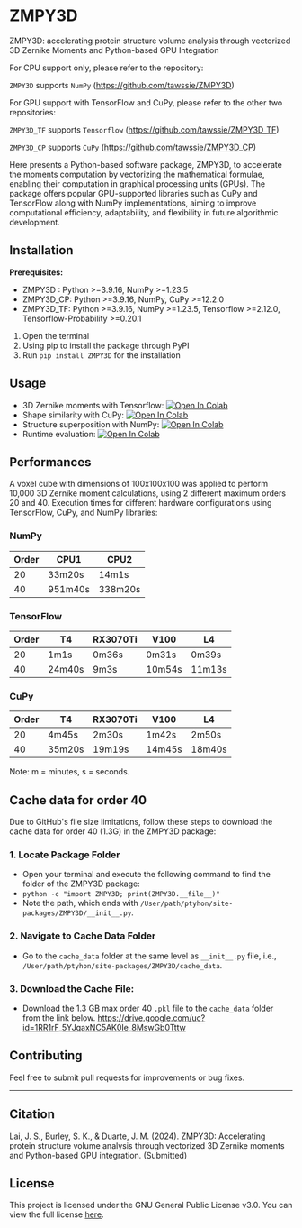 # ZMPY3D

ZMPY3D: accelerating protein structure volume analysis through vectorized 3D Zernike Moments and Python-based GPU Integration

For CPU support only, please refer to the repository:

`ZMPY3D` supports `NumPy`
(https://github.com/tawssie/ZMPY3D)

For GPU support with TensorFlow and CuPy, please refer to the other two repositories:

`ZMPY3D_TF` supports `Tensorflow`
(https://github.com/tawssie/ZMPY3D_TF)

`ZMPY3D_CP` supports `CuPy`
(https://github.com/tawssie/ZMPY3D_CP)

Here presents a Python-based software package, ZMPY3D, to accelerate the moments computation by vectorizing the mathematical formulae, enabling their computation in graphical processing units (GPUs). The package offers popular GPU-supported libraries such as CuPy and TensorFlow along with NumPy implementations, aiming to improve computational efficiency, adaptability, and flexibility in future algorithmic development. 

## Installation

**Prerequisites:**
* ZMPY3D   : Python >=3.9.16, NumPy >=1.23.5
* ZMPY3D_CP: Python >=3.9.16, NumPy, CuPy >=12.2.0
* ZMPY3D_TF: Python >=3.9.16, NumPy >=1.23.5, Tensorflow >=2.12.0, Tensorflow-Probability >=0.20.1

1. Open the terminal
2. Using pip to install the package through PyPI
3. Run `pip install ZMPY3D` for the installation


## Usage
* 3D Zernike moments with Tensorflow: [![Open In Colab](https://colab.research.google.com/assets/colab-badge.svg)](https://colab.research.google.com/github/tawssie/ZMPY3D/blob/main/ZMPY3D_demo_zm.ipynb)
* Shape similarity with CuPy: [![Open In Colab](https://colab.research.google.com/assets/colab-badge.svg)](https://colab.research.google.com/github/tawssie/ZMPY3D/blob/main/ZMPY3D_demo_shape.ipynb) 
* Structure superposition with NumPy: [![Open In Colab](https://colab.research.google.com/assets/colab-badge.svg)](https://colab.research.google.com/github/tawssie/ZMPY3D/blob/main/ZMPY3D_demo_super.ipynb)
* Runtime evaluation: [![Open In Colab](https://colab.research.google.com/assets/colab-badge.svg)](https://colab.research.google.com/github/tawssie/ZMPY3D/blob/main/ZMPY3D_time_evaluation.ipynb) 

## Performances

A voxel cube with dimensions of 100x100x100 was applied to perform 10,000 3D Zernike moment calculations, using 2 different maximum orders 20 and 40.
Execution times for different hardware configurations using TensorFlow, CuPy, and NumPy libraries:

### NumPy

| Order | CPU1       | CPU2       |
|-------|------------|------------|
| 20    | 33m20s     | 14m1s      |
| 40    | 951m40s    | 338m20s    |


### TensorFlow

| Order |            T4 |            RX3070Ti |            V100 |            L4 | 
|-------|---------------|---------------------|-----------------|---------------|
| 20    | 1m1s          | 0m36s               | 0m31s           | 0m39s         | 
| 40    | 24m40s        | 9m3s                | 10m54s          | 11m13s        | 

### CuPy
| Order |      T4 |      RX3070Ti |      V100 |      L4 |
|-------|---------|---------------|-----------|---------|
| 20    | 4m45s   | 2m30s         | 1m42s     | 2m50s   |
| 40    | 35m20s  | 19m19s        | 14m45s    | 18m40s  |

Note: m = minutes, s = seconds.

## Cache data for order 40

Due to GitHub's file size limitations, follow these steps to download the cache data for order 40 (1.3G) in the ZMPY3D package:

### 1. Locate Package Folder

- Open your terminal and execute the following command to find the folder of the ZMPY3D package:
- `python -c "import ZMPY3D; print(ZMPY3D.__file__)"`
- Note the path, which ends with `/User/path/ptyhon/site-packages/ZMPY3D/__init__.py`.

### 2. Navigate to Cache Data Folder
- Go to the `cache_data` folder at the same level as `__init__.py` file, i.e., `/User/path/ptyhon/site-packages/ZMPY3D/cache_data`.

### 3. Download the Cache File:
- Download the 1.3 GB max order 40 `.pkl` file to the `cache_data` folder from the link below. https://drive.google.com/uc?id=1RR1rF_5YJqaxNC5AK0Ie_8MswGb0Tttw


## Contributing

Feel free to submit pull requests for improvements or bug fixes.

************************* 


## Citation

Lai, J. S., Burley, S. K., & Duarte, J. M. (2024). ZMPY3D: Accelerating protein structure volume analysis through vectorized 3D Zernike moments and Python-based GPU integration. (Submitted)

## License

This project is licensed under the GNU General Public License v3.0. You can view the full license [here](https://www.gnu.org/licenses/gpl-3.0.en.html).

